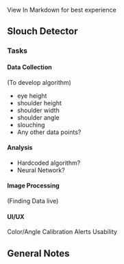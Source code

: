 View In Markdown for best experience
## Slouch Detector

### Tasks

#### Data Collection
(To develop algorithm)
- eye height
- shoulder height
- shoulder width
- shoulder angle
- slouching
- Any other data points?

#### Analysis
- Hardcoded algorithm?
- Neural Network?

#### Image Processing
(Finding Data live)

#### UI/UX
Color/Angle Calibration
Alerts
Usability


## General Notes
